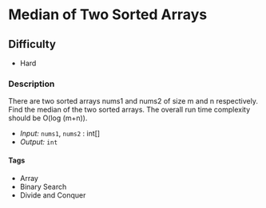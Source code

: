# Median of Two Sorted Arrays

## Difficulty
- Hard

### Description
There are two sorted arrays nums1 and nums2 of size m and n respectively. Find the median of the two sorted arrays. The overall run time complexity should be O(log (m+n)).

- *Input:* `nums1`, `nums2` : int[]
- *Output:* `int`

#### Tags
- Array
- Binary Search
- Divide and Conquer
